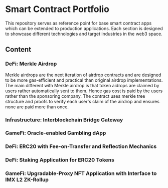 # Smart Contract Portfolio

This repository serves as reference point for base smart contract apps which can be extended to production applications. Each section is designed to showcase different technologies and target industries in the web3 space.

## Content

### DeFi: Merkle Airdrop

Merkle airdrops are the next iteration of airdrop contracts and are designed to be more gas-efficient and practical than original airdrop
implementations. The main different with Merkle airdrop is that token aidrops are claimed by users rather automatically sent to them. Hence
gas cost is paid by the users rather than the sponsoring company. The contract uses merkle tree structure and proofs to verify each user's
claim of the airdrop and ensures none are paid more than once.

### Infrastructure: Interblockchain Bridge Gateway

### GameFi: Oracle-enabled Gambling dApp

### DeFi: ERC20 with Fee-on-Transfer and Reflection Mechanics

### DeFi: Staking Application for ERC20 Tokens

### GameFi: Upgradable-Proxy NFT Application with Interface to IMX L2 ZK-Rollup
